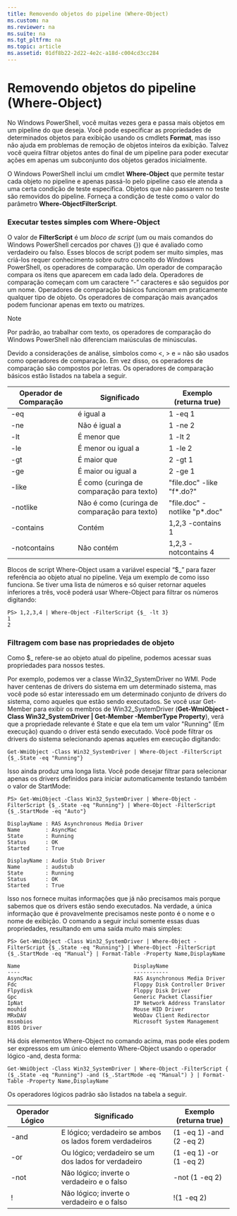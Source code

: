 ```yaml
---
title: Removendo objetos do pipeline (Where-Object)
ms.custom: na
ms.reviewer: na
ms.suite: na
ms.tgt_pltfrm: na
ms.topic: article
ms.assetid: 01df8b22-2d22-4e2c-a18d-c004cd3cc284
---
```

# Removendo objetos do pipeline (Where-Object)
No Windows PowerShell, você muitas vezes gera e passa mais objetos em um pipeline do que deseja. Você pode especificar as propriedades de determinados objetos para exibição usando os cmdlets **Format**, mas isso não ajuda em problemas de remoção de objetos inteiros da exibição. Talvez você queira filtrar objetos antes do final de um pipeline para poder executar ações em apenas um subconjunto dos objetos gerados inicialmente.

O Windows PowerShell inclui um cmdlet **Where-Object** que permite testar cada objeto no pipeline e apenas passá-lo pelo pipeline caso ele atenda a uma certa condição de teste específica. Objetos que não passarem no teste são removidos do pipeline. Forneça a condição de teste como o valor do parâmetro **Where-ObjectFilterScript**.

### Executar testes simples com Where-Object
O valor de **FilterScript** é um *bloco de script* (um ou mais comandos do Windows PowerShell cercados por chaves {}) que é avaliado como verdadeiro ou falso. Esses blocos de script podem ser muito simples, mas criá-los requer conhecimento sobre outro conceito do Windows PowerShell, os operadores de comparação. Um operador de comparação compara os itens que aparecem em cada lado dela. Operadores de comparação começam com um caractere “-” caracteres e são seguidos por um nome. Operadores de comparação básicos funcionam em praticamente qualquer tipo de objeto. Os operadores de comparação mais avançados podem funcionar apenas em texto ou matrizes.

> [!NOTE]
> Por padrão, ao trabalhar com texto, os operadores de comparação do Windows PowerShell não diferenciam maiúsculas de minúsculas.

Devido a considerações de análise, símbolos como <, > e = não são usados como operadores de comparação. Em vez disso, os operadores de comparação são compostos por letras. Os operadores de comparação básicos estão listados na tabela a seguir.

|Operador de Comparação|Significado|Exemplo (returna true)|
|-----------------------|-----------|--------------------------|
|-eq|é igual a|1 -eq 1|
|-ne|Não é igual a|1 -ne 2|
|-lt|É menor que|1 -lt 2|
|-le|É menor ou igual a|1 -le 2|
|-gt|É maior que|2 -gt 1|
|-ge|É maior ou igual a|2 -ge 1|
|-like|É como (curinga de comparação para texto)|"file.doc" -like "f*.do?"|
|-notlike|Não é como (curinga de comparação para texto)|"file.doc" -notlike "p*.doc"|
|-contains|Contém|1,2,3 -contains 1|
|-notcontains|Não contém|1,2,3 -notcontains 4|

Blocos de script Where-Object usam a variável especial “$_” para fazer referência ao objeto atual no pipeline. Veja um exemplo de como isso funciona. Se tiver uma lista de números e só quiser retornar aqueles inferiores a três, você poderá usar Where-Object para filtrar os números digitando:

```
PS> 1,2,3,4 | Where-Object -FilterScript {$_ -lt 3}
1
2
```

### Filtragem com base nas propriedades de objeto
Como $_ refere-se ao objeto atual do pipeline, podemos acessar suas propriedades para nossos testes.

Por exemplo, podemos ver a classe Win32_SystemDriver no WMI. Pode haver centenas de drivers do sistema em um determinado sistema, mas você pode só estar interessado em um determinado conjunto de drivers do sistema, como aqueles que estão sendo executados. Se você usar Get-Member para exibir os membros de Win32_SystemDriver (**Get-WmiObject -Class Win32_SystemDriver | Get-Member -MemberType Property**), verá que a propriedade relevante é State e que ela tem um valor "Running" (Em execução) quando o driver está sendo executado. Você pode filtrar os drivers do sistema selecionando apenas aqueles em execução digitando:

```
Get-WmiObject -Class Win32_SystemDriver | Where-Object -FilterScript {$_.State -eq "Running"}
```

Isso ainda produz uma longa lista. Você pode desejar filtrar para selecionar apenas os drivers definidos para iniciar automaticamente testando também o valor de StartMode:

```
PS> Get-WmiObject -Class Win32_SystemDriver | Where-Object -FilterScript {$_.State -eq "Running"} | Where-Object -FilterScript {$_.StartMode -eq "Auto"}

DisplayName : RAS Asynchronous Media Driver
Name        : AsyncMac
State       : Running
Status      : OK
Started     : True

DisplayName : Audio Stub Driver
Name        : audstub
State       : Running
Status      : OK
Started     : True
```

Isso nos fornece muitas informações que já não precisamos mais porque sabemos que os drivers estão sendo executados. Na verdade, a única informação que é provavelmente precisamos neste ponto é o nome e o nome de exibição. O comando a seguir inclui somente essas duas propriedades, resultando em uma saída muito mais simples:

```
PS> Get-WmiObject -Class Win32_SystemDriver | Where-Object -FilterScript {$_.State -eq "Running"} | Where-Object -FilterScript {$_.StartMode -eq "Manual"} | Format-Table -Property Name,DisplayName

Name                                    DisplayName
----                                    -----------
AsyncMac                                RAS Asynchronous Media Driver
Fdc                                     Floppy Disk Controller Driver
Flpydisk                                Floppy Disk Driver
Gpc                                     Generic Packet Classifier
IpNat                                   IP Network Address Translator
mouhid                                  Mouse HID Driver
MRxDAV                                  WebDav Client Redirector
mssmbios                                Microsoft System Management BIOS Driver
```

Há dois elementos Where-Object no comando acima, mas pode eles podem ser expressos em um único elemento Where-Object usando o operador lógico -and, desta forma:

```
Get-WmiObject -Class Win32_SystemDriver | Where-Object -FilterScript { ($_.State -eq "Running") -and ($_.StartMode -eq "Manual") } | Format-Table -Property Name,DisplayName
```

Os operadores lógicos padrão são listados na tabela a seguir.

|Operador Lógico|Significado|Exemplo (returna true)|
|--------------------|-----------|--------------------------|
|-and|E lógico; verdadeiro se ambos os lados forem verdadeiros|(1 -eq 1) -and (2 -eq 2)|
|-or|Ou lógico; verdadeiro se um dos lados for verdadeiro|(1 -eq 1) -or (1 -eq 2)|
|-not|Não lógico; inverte o verdadeiro e o falso|-not (1 -eq 2)|
|\!|Não lógico; inverte o verdadeiro e o falso|!(1 -eq 2)|



<!--HONumber=Apr16_HO1-->


